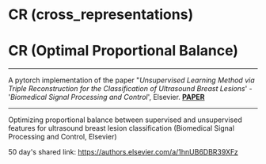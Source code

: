 # CR (cross_representations)

# CR (Optimal Proportional Balance)
___
A pytorch implementation of the paper "*Unsupervised Learning Method via Triple Reconstruction for the Classification of Ultrasound Breast Lesions*' - '*Biomedical Signal Processing and Control*', Elsevier. [**PAPER**](https://www.sciencedirect.com/science/article/pii/S1746809423008765)

___

Optimizing proportional balance between supervised and unsupervised features for ultrasound breast lesion classification (Biomedical Signal Processing and Control, Elsevier)


50 day's shared link: https://authors.elsevier.com/a/1hnUB6DBR39XFz
